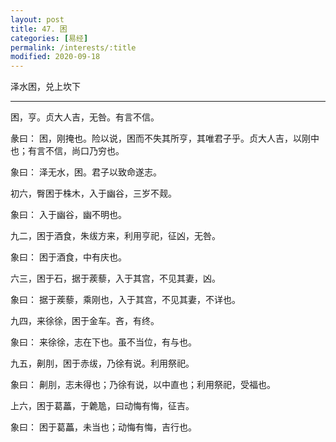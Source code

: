```yaml
---
layout: post
title: 47. 困
categories: [易经]
permalink: /interests/:title
modified: 2020-09-18
---
```


泽水困，兑上坎下

---

困，亨。贞大人吉，无咎。有言不信。

彖曰： 困，刚掩也。险以说，困而不失其所亨，其唯君子乎。贞大人吉，以刚中也；有言不信，尚口乃穷也。

象曰： 泽无水，困。君子以致命遂志。

初六，臀困于株木，入于幽谷，三岁不觌。

象曰： 入于幽谷，幽不明也。

九二，困于酒食，朱绂方来，利用亨祀，征凶，无咎。

象曰： 困于酒食，中有庆也。

六三，困于石，据于蒺藜，入于其宫，不见其妻，凶。

象曰： 据于蒺藜，乘刚也，入于其宫，不见其妻，不详也。

九四，来徐徐，困于金车。吝，有终。

象曰： 来徐徐，志在下也。虽不当位，有与也。

九五，劓刖，困于赤绂，乃徐有说。利用祭祀。

象曰： 劓刖，志未得也；乃徐有说，以中直也；利用祭祀，受福也。

上六，困于葛藟，于臲卼，曰动悔有悔，征吉。

象曰： 困于葛藟，未当也；动悔有悔，吉行也。

